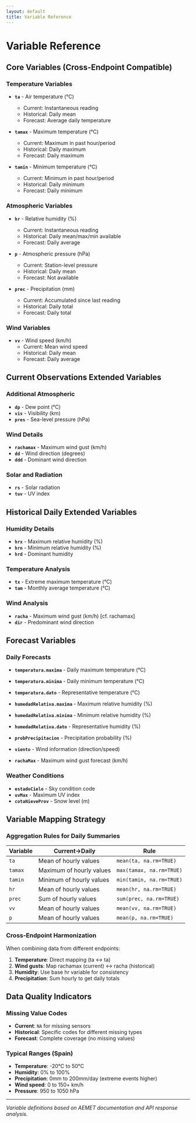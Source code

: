 ```yaml
---
layout: default
title: Variable Reference
---
```


# Variable Reference

## Core Variables (Cross-Endpoint Compatible)

### Temperature Variables
- **`ta`** - Air temperature (°C)
  - Current: Instantaneous reading
  - Historical: Daily mean
  - Forecast: Average daily temperature

- **`tamax`** - Maximum temperature (°C)
  - Current: Maximum in past hour/period
  - Historical: Daily maximum
  - Forecast: Daily maximum

- **`tamin`** - Minimum temperature (°C)
  - Current: Minimum in past hour/period
  - Historical: Daily minimum
  - Forecast: Daily minimum

### Atmospheric Variables
- **`hr`** - Relative humidity (%)
  - Current: Instantaneous reading
  - Historical: Daily mean/max/min available
  - Forecast: Daily average

- **`p`** - Atmospheric pressure (hPa)
  - Current: Station-level pressure
  - Historical: Daily mean
  - Forecast: Not available

- **`prec`** - Precipitation (mm)
  - Current: Accumulated since last reading
  - Historical: Daily total
  - Forecast: Daily total

### Wind Variables
- **`vv`** - Wind speed (km/h)
  - Current: Mean wind speed
  - Historical: Daily mean
  - Forecast: Daily average

## Current Observations Extended Variables

### Additional Atmospheric
- **`dp`** - Dew point (°C)
- **`vis`** - Visibility (km)
- **`pres`** - Sea-level pressure (hPa)

### Wind Details
- **`rachamax`** - Maximum wind gust (km/h)
- **`dd`** - Wind direction (degrees)
- **`ddd`** - Dominant wind direction

### Solar and Radiation
- **`rs`** - Solar radiation
- **`tuv`** - UV index

## Historical Daily Extended Variables

### Humidity Details
- **`hrx`** - Maximum relative humidity (%)
- **`hrn`** - Minimum relative humidity (%)
- **`hrd`** - Dominant humidity

### Temperature Analysis
- **`tx`** - Extreme maximum temperature (°C)
- **`tam`** - Monthly average temperature (°C)

### Wind Analysis  
- **`racha`** - Maximum wind gust (km/h) [cf. rachamax]
- **`dir`** - Predominant wind direction

## Forecast Variables

### Daily Forecasts
- **`temperatura.maxima`** - Daily maximum temperature (°C)
- **`temperatura.minima`** - Daily minimum temperature (°C)
- **`temperatura.dato`** - Representative temperature (°C)

- **`humedadRelativa.maxima`** - Maximum relative humidity (%)
- **`humedadRelativa.minima`** - Minimum relative humidity (%)
- **`humedadRelativa.dato`** - Representative humidity (%)

- **`probPrecipitacion`** - Precipitation probability (%)
- **`viento`** - Wind information (direction/speed)
- **`rachaMax`** - Maximum wind gust forecast (km/h)

### Weather Conditions
- **`estadoCielo`** - Sky condition code
- **`uvMax`** - Maximum UV index
- **`cotaNieveProv`** - Snow level (m)

## Variable Mapping Strategy

### Aggregation Rules for Daily Summaries

| Variable | Current→Daily | Rule |
|----------|---------------|------|
| `ta` | Mean of hourly values | `mean(ta, na.rm=TRUE)` |
| `tamax` | Maximum of hourly values | `max(tamax, na.rm=TRUE)` |
| `tamin` | Minimum of hourly values | `min(tamin, na.rm=TRUE)` |
| `hr` | Mean of hourly values | `mean(hr, na.rm=TRUE)` |
| `prec` | Sum of hourly values | `sum(prec, na.rm=TRUE)` |
| `vv` | Mean of hourly values | `mean(vv, na.rm=TRUE)` |
| `p` | Mean of hourly values | `mean(p, na.rm=TRUE)` |

### Cross-Endpoint Harmonization

When combining data from different endpoints:

1. **Temperature**: Direct mapping (ta ↔ ta)
2. **Wind gusts**: Map rachamax (current) ↔ racha (historical)
3. **Humidity**: Use base hr variable for consistency
4. **Precipitation**: Sum hourly to get daily totals

## Data Quality Indicators

### Missing Value Codes
- **Current**: `NA` for missing sensors
- **Historical**: Specific codes for different missing types
- **Forecast**: Complete coverage (no missing values)

### Typical Ranges (Spain)
- **Temperature**: -20°C to 50°C
- **Humidity**: 0% to 100%
- **Precipitation**: 0mm to 200mm/day (extreme events higher)
- **Wind speed**: 0 to 150+ km/h
- **Pressure**: 950 to 1050 hPa

---

*Variable definitions based on AEMET documentation and API response analysis.*
